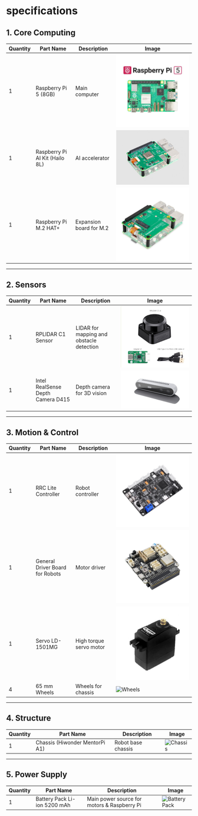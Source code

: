 # specifications 

## 1. Core Computing
| Quantity | Part Name                  | Description | Image |
|----------|-----------------------------|-------------|-------|
| 1        | Raspberry Pi 5 (8GB)        | Main computer | ![Raspberry Pi 5](https://github.com/Bhumipat001/WRO-Future-Engineers-2025/blob/main/Documentation/Specification/Raspberry%20Pi%205%20(8GB).jpg) |
| 1        | Raspberry Pi AI Kit (Hailo 8L) | AI accelerator | ![AI Kit](https://github.com/Bhumipat001/WRO-Future-Engineers-2025/blob/main/Documentation/Specification/Raspberry%20Pi%20AI%20Kit%20(Hailo%208L).jpg) |
| 1        | Raspberry Pi M.2 HAT+       | Expansion board for M.2 | ![M.2 HAT](https://github.com/Bhumipat001/WRO-Future-Engineers-2025/blob/main/Documentation/Specification/Raspberry%20Pi%20M.2%20HAT%2B.jpg) |

---

## 2. Sensors
| Quantity | Part Name                  | Description | Image |
|----------|-----------------------------|-------------|-------|
| 1        | RPLIDAR C1 Sensor           | LIDAR for mapping and obstacle detection | ![RPLIDAR C1](https://github.com/Bhumipat001/WRO-Future-Engineers-2025/blob/main/Documentation/Specification/RPLIDAR%20C1%20sensor.jpg) |
| 1        | Intel RealSense Depth Camera D415 | Depth camera for 3D vision | ![RealSense D415](https://github.com/Bhumipat001/WRO-Future-Engineers-2025/blob/main/Documentation/Specification/intel%20realsense%20depth%20camera%20d415.png) |

---

## 3. Motion & Control
| Quantity | Part Name                  | Description | Image |
|----------|-----------------------------|-------------|-------|
| 1        | RRC Lite Controller         | Robot controller | ![RRC Lite](https://github.com/Bhumipat001/WRO-Future-Engineers-2025/blob/main/Documentation/Specification/RRC%20Lite%20Controller.webp) |
| 1        | General Driver Board for Robots | Motor driver | ![Driver Board](https://github.com/Bhumipat001/WRO-Future-Engineers-2025/blob/main/Documentation/Specification/General%20Driver%20Board%20for%20Robots.jpg) |
| 1        | Servo LD-1501MG             | High torque servo motor | ![Servo](https://github.com/Bhumipat001/WRO-Future-Engineers-2025/blob/main/Documentation/Specification/Servo%20LD-1501MG.webp) |
| 4        | 65 mm Wheels                | Wheels for chassis | ![Wheels](image-link) |

---

## 4. Structure
| Quantity | Part Name                  | Description | Image |
|----------|-----------------------------|-------------|-------|
| 1        | Chassis (Hiwonder MentorPi A1) | Robot base chassis | ![Chassis](image-link) |

---

## 5. Power Supply
| Quantity | Part Name             | Description                | Image |
|----------|-----------------------|----------------------------|-------|
| 1        | Battery Pack Li-ion 5200 mAh | Main power source for motors & Raspberry Pi | ![Battery Pack](image-link) |

